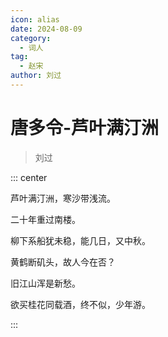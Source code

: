 ```yaml
---
icon: alias
date: 2024-08-09
category:
  - 词人
tag:
  - 赵宋
author: 刘过
---
```


# 唐多令-芦叶满汀洲

> 刘过

<!-- more -->




::: center 

芦叶满汀洲，寒沙带浅流。

二十年重过南楼。

柳下系船犹未稳，能几日，又中秋。

黄鹤断矶头，故人今在否？

旧江山浑是新愁。

欲买桂花同载酒，终不似，少年游。

:::